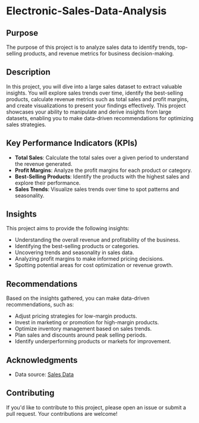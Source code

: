 # Electronic-Sales-Data-Analysis

## Purpose
The purpose of this project is to analyze sales data to identify trends, top-selling products, and revenue metrics for business decision-making.

## Description
In this project, you will dive into a large sales dataset to extract valuable insights. You will explore sales trends over time, identify the best-selling products, calculate revenue metrics such as total sales and profit margins, and create visualizations to present your findings effectively. This project showcases your ability to manipulate and derive insights from large datasets, enabling you to make data-driven recommendations for optimizing sales strategies.

## Key Performance Indicators (KPIs)
- **Total Sales**: Calculate the total sales over a given period to understand the revenue generated.
- **Profit Margins**: Analyze the profit margins for each product or category.
- **Best-Selling Products**: Identify the products with the highest sales and explore their performance.
- **Sales Trends**: Visualize sales trends over time to spot patterns and seasonality.

## Insights
This project aims to provide the following insights:
- Understanding the overall revenue and profitability of the business.
- Identifying the best-selling products or categories.
- Uncovering trends and seasonality in sales data.
- Analyzing profit margins to make informed pricing decisions.
- Spotting potential areas for cost optimization or revenue growth.

## Recommendations
Based on the insights gathered, you can make data-driven recommendations, such as:
- Adjust pricing strategies for low-margin products.
- Invest in marketing or promotion for high-margin products.
- Optimize inventory management based on sales trends.
- Plan sales and discounts around peak selling periods.
- Identify underperforming products or markets for improvement.


## Acknowledgments
- Data source: [Sales Data](https://github.com/SumitAkhadkar/Electronic-Sales-Analytics-Dashboard/blob/main/Sales%20Data.csv)

## Contributing
If you'd like to contribute to this project, please open an issue or submit a pull request. Your contributions are welcome!
